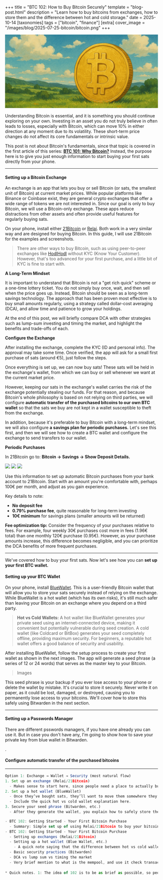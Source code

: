+++
title = "BTC 102: How to Buy Bitcoin Securely"
template = "blog-post.html"
description = "Learn how to buy bitcoins from exchanges, how to store them and the difference between hot and cold storage."
date = 2025-10-14
[taxonomies]
tags = ["bitcoin", "finance"]
[extra]
cover_image = "/images/blog/2025-07-25-bitcoin/bitcoin.png"
+++

![blog-cover](/images/blog/2025-07-25-bitcoin/bitcoin.png)

Understanding Bitcoin is essential, and it is something you should continue exploring on your own. Investing in an asset you do not truly believe in often leads to losses, especially with Bitcoin, which can move 10% in either direction at any moment due to its volatility. These short-term price changes do not affect its core fundamentals or intrinsic value.

This post is not about Bitcoin's fundamentals, since that topic is covered in the first article of this series: <a class="link-text" target="_blank" href="https://cosmevalera.dev/blog/bitcoin/"><b>BTC 101: Why Bitcoin?</b></a> Instead, the purpose here is to give you just enough information to start buying your first sats directly from your phone.

---

<h4>Setting up a Bitcoin Exchange</h4>

<p>An exchange is an app that lets you buy or sell Bitcoin (or sats, the smallest unit of Bitcoin) at current market prices. While popular platforms like Binance or Coinbase exist, they are general crypto exchanges that offer a wide range of tokens we are not interested in. Since our goal is only to buy Bitcoin, we will use a Bitcoin-only exchange. These apps reduce distractions from other assets and often provide useful features for regularly buying sats.</p>

<p>On your phone, install either <a target="_blank" href="https://play.google.com/store/apps/details?id=fior.digital21app">21Bitcoin</a> or <a target="_blank" href="https://play.google.com/store/apps/details?id=com.relai">Relai</a>. Both work in a very similar way and are designed for buying Bitcoin. In this guide, I will use 21Bitcoin for the examples and screenshots.</p>

> There are other ways to buy Bitcoin, such as using peer-to-peer exchanges like <a target="_blank" href="https://hodlhodl.com/">HodlHodl</a> without KYC (Know Your Customer). However, that's too advanced for your first purchase, and a little bit of KYC is fine to start with.

<b>A Long-Term Mindset</b>

<p>It is important to understand that Bitcoin is not a "get rich quick" scheme or a one-time lottery ticket. You do not simply buy once, wait, and then sell when the price goes up. Instead, Bitcoin should be seen as a long-term savings technology. The approach that has been proven most effective is to buy small amounts regularly, using a strategy called dollar-cost averaging (DCA), and allow time and patience to grow your holdings.</p>

<p>At the end of this post, we will briefly compare DCA with other strategies such as lump-sum investing and timing the market, and highlight the benefits and trade-offs of each.</p>  

<b>Configure the Exchange</b>

<p>After installing the exchange, complete the KYC (ID and personal info). The approval may take some time. Once verified, the app will ask for a small first purchase of sats (around €5), just follow the steps.</p>

<p>Once everything is set up, we can now buy sats! These sats will be held in the exchange's wallet, from which we can buy or sell whenever we want at the current market price.</p>

<p>However, keeping our sats in the exchange's wallet carries the risk of the exchange potentially stealing our funds. For that reason, and because Bitcoin's whole philosophy is based on not relying on third parties, we will configure <b>automatic transfer of the purchased bitcoins to our own BTC wallet</b> so that the sats we buy are not kept in a wallet susceptible to theft from the exchange.</p>

<p>In addition, because it's preferable to buy Bitcoin with a long-term mindset, we will also configure <b>a savings plan for periodic purchases.</b> Let's see this first, and then we will see how to create a BTC wallet and configure the exchange to send transfers to our wallet.</p>

<b>Periodic Purchases</b>
<p>In 21Bitcoin go to: <b>Bitcoin -> Savings -> Show Deposit Details.</b></p>

<img class="phone-image" src="/images/blog/2025-10-14-bitcoin-2/pp-1.jpg"></img>
<img class="phone-image" src="/images/blog/2025-10-14-bitcoin-2/pp-2.jpg"></img>
<img class="phone-image" src="/images/blog/2025-10-14-bitcoin-2/pp-3.jpg"></img>

<p>Use this information to set up automatic Bitcoin purchases from your bank account to 21Bitcoin. Start with an amount you're comfortable with, perhaps 100€ per month, and adjust as you gain experience.</p>

<p>Key details to note:</p>
<ul>
<li><b>No deposit fee</b></li>
<li><b>0.79% purchase fee</b>, quite reasonable for long-term investing</li>
<li><b>10€ minimum</b> for savings plans (smaller amounts will be returned)</li>
</ul>

<p><b>Fee optimization tip:</b> Consider the frequency of your purchases relative to fees. For example, four weekly 30€ purchases cost more in fees (1.96€ total) than one monthly 120€ purchase (0.95€). However, as your purchase amounts increase, this difference becomes negligible, and you can prioritize the DCA benefits of more frequent purchases.</p>

---

<p>We've covered how to buy your first sats. Now let's see how you can <b>set up your first BTC wallet.</b></p>

<h4>Setting up your BTC Wallet</h4>

<p>On your phone, install <a target="_blank" href="https://bluewallet.io/">BlueWallet</a>. This is a user-friendly Bitcoin wallet that will allow you to store your sats securely instead of relying on the exchange. While BlueWallet is a hot wallet (which has its own risks), it's still much safer than leaving your Bitcoin on an exchange where you depend on a third party.</p>

> **Hot vs Cold Wallets:** A hot wallet like BlueWallet generates your private seed using an internet-connected device, making it convenient but potentially vulnerable during seed creation. A cold wallet (like Coldcard or BitBox) generates your seed completely offline, providing maximum security. For beginners, a reputable hot wallet offers a good balance of security and usability.

<p>After installing BlueWallet, follow the setup process to create your first wallet as shown in the next images. The app will generate a seed phrase (a series of 12 or 24 words) that serves as the master key to your Bitcoin.</p>

<!-- IMAGES -->
> Images

<p>This seed phrase is your backup if you ever lose access to your phone or delete the wallet by mistake. It's crucial to store it securely. Never write it on paper, as it could be lost, damaged, or destroyed, causing you to permanently lose access to your bitcoins. We'll cover how to store this safely using Bitwarden in the next section.</p>

---

<h4>Setting up a Passwords Manager</h4>

<p>There are different psswords managers, if you have one already you can use it. But in case you don't have any, I'm going to show how to save your private key from blue wallet in Bitwarden.</p>

<!-- BITWARDEN Configuration and images -->
<!-- Also security, like don't forget the master password. And about the private key, don't ever expose it to internet, don't save it in your computer, etcetc. -->
<p>.</p>

<!-- <p>Once your wallet is set up, you'll have a Bitcoin address that looks something like "bc1q..." This address is where you'll receive your Bitcoin transfers from the exchange. Copy this address and return to your 21Bitcoin app to configure automatic withdrawals to your BlueWallet address.</p> -->

<h4>Configure automatic transfer of the purchased bitcoins</h4>

<!-- Here talk, now that we have the 3 apps, about how to do that last bit of automatizing the purchases -->

<!-- Here also about the fee optimization, all transfers cost 1000sats, so taking that that's an euro. This makes even more important the fee optimization. Since 4 purchases of 30€ (would have approximately a fee of 5.96€ total) vs one monthly purchase of 120€ (1.95€) -->

---


```js
Option 1: Exchange → Wallet → Security (most natural flow)
1. Set up an exchange (Relai/21Bitcoin)
  - Makes sense to start here, since people need a place to actually buy sats.
2. Set up a hot wallet (BlueWallet)
  - Once they’ve bought sats, they’ll want to move them somewhere they control.
  - Include the quick hot vs cold wallet explanation here.
3. Secure your seed phrase (Bitwarden, etc.)
  - After they generate the wallet, you explain how to safely store the seed.
```

```js
- BTC 102: Getting Started - Your First Bitcoin Purchase
  - Summary: Simple set up of using Relai/21Bitcoin to buy your bitcoins with DCA every month (DCA vs lump-sum vs timing the market (be brief, and why DCA is recommended in my opinion))
- BTC 102: Getting Started - Your First Bitcoin Purchase
  - Setting up exchanges (Relai/21Bitcoin)
  - Setting up a hot wallet (Blue Wallet, etc.)
    - A quick note saying that the difference between hot vs cold wallet is that cold wallets never ever interact with internet.
  - Basic security practices (Bitwarden)
  - DCA vs lump sum vs timing the market
  - Very brief mention to what is the mempool, and use it check transaction confirmation

* Quick notes. 1: The idea of 102 is to be as brief as possible, so people can actually start somewhere buying their first sats with just enough information.
```
